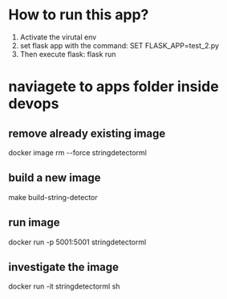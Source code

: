 # How to run this app?
1. Activate the virutal env
2. set flask app with the command: SET FLASK_APP=test_2.py
3. Then execute flask: flask run


# naviagete to apps folder inside devops

## remove already existing image
docker image rm --force stringdetectorml

## build a new image
make build-string-detector

## run image
docker run -p 5001:5001 stringdetectorml

## investigate the image
docker run -it stringdetectorml sh